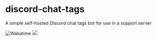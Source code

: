 # discord-chat-tags
A simple self-hosted Discord chat tags bot for use in a support server

![Wakatime](https://wakatime.com/badge/github/thomaskeig/discord-chat-tags.svg)
<img src="https://wakatime.com/badge/github/thomaskeig/discord-chat-tags.svg">

